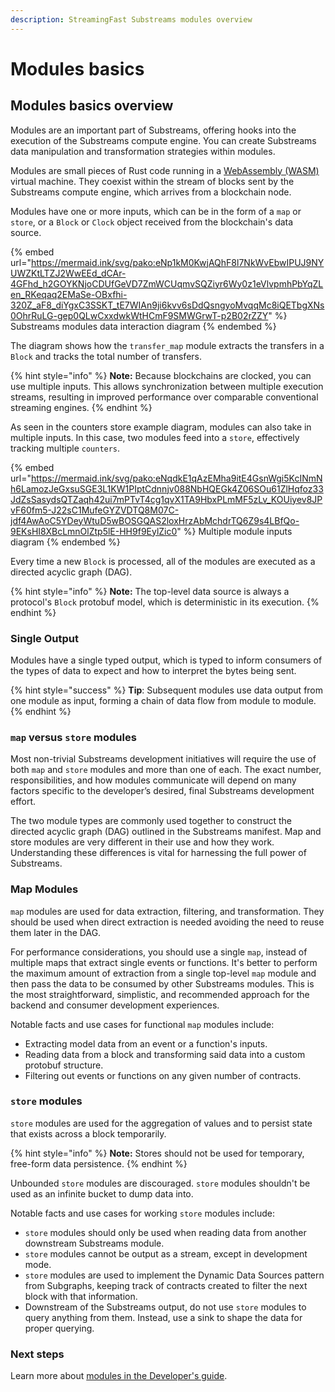 ```yaml
---
description: StreamingFast Substreams modules overview
---
```


# Modules basics

## Modules basics overview

Modules are an important part of Substreams, offering hooks into the execution of the Substreams compute engine. You can create Substreams data manipulation and transformation strategies within modules.

Modules are small pieces of Rust code running in a [WebAssembly (WASM)](https://webassembly.org/) virtual machine. They coexist within the stream of blocks sent by the Substreams compute engine, which arrives from a blockchain node.

Modules have one or more inputs, which can be in the form of a `map` or `store`, or a `Block` or `Clock` object received from the blockchain's data source.

{% embed url="https://mermaid.ink/svg/pako:eNp1kM0KwjAQhF8l7NkWvEbwIPUJ9NYUWZKtLTZJ2WwEEd_dCAr-4GFhd_h2GOYKNjoCDUfGeVD7ZmWCUqmvSQZiyr6Wy0z1eVlvpmhPbYqZLen_RKeqaq2EMaSe-OBxfhi-320Z_aF8_diYgxC3SSKT_tE7WIAn9ji6kvv6sDdQsngyoMvqqMc8iQETbgXNs0OhrRuLG-gep0QLwCxxdwkWtHCmF9SMWGrwT-p2B02rZZY" %}
Substreams modules data interaction diagram
{% endembed %}

The diagram shows how the `transfer_map` module extracts the transfers in a `Block` and tracks the total number of transfers.

{% hint style="info" %}
**Note:** Because blockchains are clocked, you can use multiple inputs. This allows synchronization between multiple execution streams, resulting in improved performance over comparable conventional streaming engines.
{% endhint %}

As seen in the counters store example diagram, modules can also take in multiple inputs. In this case, two modules feed into a `store`, effectively tracking multiple `counters`.

{% embed url="https://mermaid.ink/svg/pako:eNqdkE1qAzEMha9itE4GsnWgi5KcINmNh6LamozJeGxsuSGE3L1KW1PIptCdnnjv088NbHQEGk4Z06SOu61ZlHqfoz33JdZsSasydsQTZaqh42ui7mPTvT4cg1qvX1TA9HbxPLmMF5zLv_KOUiyev8JPvF60fm5-J22sC1MufeGYZVDTQ8M07C-jdf4AwAoC5YDeyWtuD5wBOSGQAS2loxHrzAbMchdrTQ6Z9s4LBfQo-9EKsHI8XBcLmnOlZtp5lE-HH9f9EylZic0" %}
Multiple module inputs diagram
{% endembed %}

Every time a new `Block` is processed, all of the modules are executed as a directed acyclic graph (DAG).

{% hint style="info" %}
**Note:** The top-level data source is always a protocol's `Block` protobuf model, which is deterministic in its execution.
{% endhint %}

### Single Output

Modules have a single typed output, which is typed to inform consumers of the types of data to expect and how to interpret the bytes being sent.

{% hint style="success" %}
**Tip**: Subsequent modules use data output from one module as input, forming a chain of data flow from module to module.
{% endhint %}

### `map` versus `store` modules

Most non-trivial Substreams development initiatives will require the use of both `map` and `store` modules and more than one of each. The exact number, responsibilities, and how modules communicate will depend on many factors specific to the developer’s desired, final Substreams development effort.

The two module types are commonly used together to construct the directed acyclic graph (DAG) outlined in the Substreams manifest. Map and store modules are very different in their use and how they work. Understanding these differences is vital for harnessing the full power of Substreams.

### Map Modules

`map` modules are used for data extraction, filtering, and transformation. They should be used when direct extraction is needed avoiding the need to reuse them later in the DAG.

For performance considerations, you should use a single `map`, instead of multiple maps that extract single events or functions. It's better to perform the maximum amount of extraction from a single top-level `map` module and then pass the data to be consumed by other Substreams modules. This is the most straightforward, simplistic, and recommended approach for the backend and consumer development experiences.

Notable facts and use cases for functional `map` modules include:

* Extracting model data from an event or a function's inputs.
* Reading data from a block and transforming said data into a custom protobuf structure.
* Filtering out events or functions on any given number of contracts.

### `store` modules

`store` modules are used for the aggregation of values and to persist state that exists across a block temporarily.

{% hint style="info" %}
**Note:** Stores should not be used for temporary, free-form data persistence.
{% endhint %}

Unbounded `store` modules are discouraged. `store` modules shouldn't be used as an infinite bucket to dump data into.

Notable facts and use cases for working `store` modules include:

* `store` modules should only be used when reading data from another downstream Substreams module.
* `store` modules cannot be output as a stream, except in development mode.
* `store` modules are used to implement the Dynamic Data Sources pattern from Subgraphs, keeping track of contracts created to filter the next block with that information.
* Downstream of the Substreams output, do not use `store` modules to query anything from them. Instead, use a sink to shape the data for proper querying.

### Next steps

Learn more about [modules in the Developer's guide](../developers-guide/modules/).
